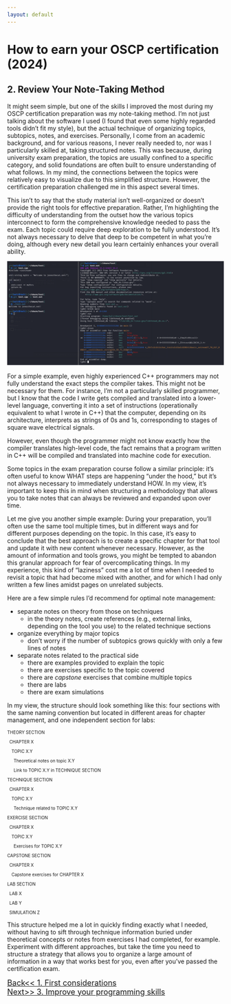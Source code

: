 ```yaml
---
layout: default
---
```

# How to earn your OSCP certification (2024)
## 2. Review Your Note-Taking Method

It might seem simple, but one of the skills I improved the most during my OSCP certification preparation was my note-taking method. I’m not just talking about the software I used (I found that even some highly regarded tools didn’t fit my style), but the actual technique of organizing topics, subtopics, notes, and exercises. Personally, I come from an academic background, and for various reasons, I never really needed to, nor was I particularly skilled at, taking structured notes. This was because, during university exam preparation, the topics are usually confined to a specific category, and solid foundations are often built to ensure understanding of what follows. In my mind, the connections between the topics were relatively easy to visualize due to this simplified structure. However, the certification preparation challenged me in this aspect several times.

This isn’t to say that the study material isn’t well-organized or doesn’t provide the right tools for effective preparation. Rather, I’m highlighting the difficulty of understanding from the outset how the various topics interconnect to form the comprehensive knowledge needed to pass the exam. Each topic could require deep exploration to be fully understood. It’s not always necessary to delve that deep to be competent in what you’re doing, although every new detail you learn certainly enhances your overall ability.

![cpp_program_example.png](/assets/images/earn-oscp/cap2/cpp_program_example.png)

For a simple example, even highly experienced C++ programmers may not fully understand the exact steps the compiler takes. This might not be necessary for them. For instance, I’m not a particularly skilled programmer, but I know that the code I write gets compiled and translated into a lower-level language, converting it into a set of instructions (operationally equivalent to what I wrote in C++) that the computer, depending on its architecture, interprets as strings of 0s and 1s, corresponding to stages of square wave electrical signals.   

However, even though the programmer might not know exactly how the compiler translates high-level code, the fact remains that a program written in C++ will be compiled and translated into machine code for execution.

Some topics in the exam preparation course follow a similar principle: it’s often useful to know WHAT steps are happening “under the hood,” but it’s not always necessary to immediately understand HOW. In my view, it’s important to keep this in mind when structuring a methodology that allows you to take notes that can always be reviewed and expanded upon over time.

Let me give you another simple example: During your preparation, you’ll often use the same tool multiple times, but in different ways and for different purposes depending on the topic. In this case, it’s easy to conclude that the best approach is to create a specific chapter for that tool and update it with new content whenever necessary. However, as the amount of information and tools grows, you might be tempted to abandon this granular approach for fear of overcomplicating things. In my experience, this kind of “laziness” cost me a lot of time when I needed to revisit a topic that had become mixed with another, and for which I had only written a few lines amidst pages on unrelated subjects.

Here are a few simple rules I’d recommend for optimal note management:

- separate notes on theory from those on techniques
    - in the theory notes, create references (e.g., external links, depending on the tool you use) to the related technique sections
- organize everything by major topics
    - don’t worry if the number of subtopics grows quickly with only a few lines of notes
- separate notes related to the practical side
    - there are examples provided to explain the topic
    - there are exercises specific to the topic covered
    - there are *capstone* exercises that combine multiple topics
    - there are labs
    - there are exam simulations

In my view, the structure should look something like this: four sections with the same naming convention but located in different areas for chapter management, and one independent section for labs:

<div class="row" style="font-size: 10px">
    <div class="column4">
        <p>THEORY SECTION</p>
        <p>&ensp;CHAPTER X</p>
        <p>&ensp;&ensp;TOPIC X.Y</p>
        <p>&ensp;&ensp;&ensp;Theoretical notes on topic X.Y</p>
        <p>&ensp;&ensp;&ensp;Link to TOPIC X.Y in TECHNIQUE SECTION</p>
    </div>
        <div class="column4">
        <p>TECHNIQUE SECTION</p>
        <p>&ensp;CHAPTER X</p>
        <p>&ensp;&ensp;TOPIC X.Y</p>
        <p>&ensp;&ensp;&ensp;Technique related to TOPIC X.Y</p>
    </div>
        <div class="column4">
        <p>EXERCISE SECTION</p>
        <p>&ensp;CHAPTER X</p>
        <p>&ensp;&ensp;TOPIC X.Y</p>
        <p>&ensp;&ensp;&ensp;Exercises for TOPIC X.Y</p>
    </div>
        <div class="column4">
        <p>CAPSTONE SECTION</p>
        <p>&ensp;CHAPTER X</p>
        <p>&ensp;&ensp;Capstone exercises for CHAPTER X</p>
    </div>
</div>
<div class="row" style="font-size: 10px">
    <div class="column4">
        <p>LAB SECTION</p>
        <p>&ensp;LAB X</p>
        <p>&ensp;LAB Y</p>
        <p>&ensp;SIMULATION Z</p>
    </div>
</div>

This structure helped me a lot in quickly finding exactly what I needed, without having to sift through technique information buried under theoretical concepts or notes from exercises I had completed, for example. Experiment with different approaches, but take the time you need to structure a strategy that allows you to organize a large amount of information in a way that works best for you, even after you’ve passed the certification exam.

<div class="row">
  <div class="column3"><a href="/pages/blog/earn-oscp/1-first-considerations" style="font-size: 18px">Back<< 1. First considerations</a></div>
  <div class="column1"></div>
  <div class="column3"><a href="/pages/blog/earn-oscp/3-improve-programming-skills" style="font-size: 18px">Next>> 3. Improve your programming skills</a><div>
</div>